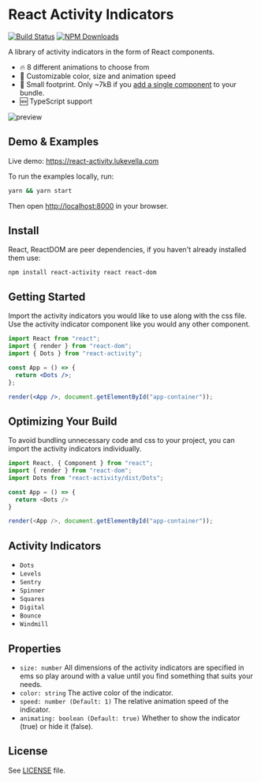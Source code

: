 # React Activity Indicators

[![Build Status](https://travis-ci.org/lukevella/react-activity.svg)](https://travis-ci.org/lukevella/react-activity)
[![NPM Downloads](https://img.shields.io/npm/dm/react-activity.svg)](https://www.npmjs.com/package/react-activity)

A library of activity indicators in the form of React components.

- 🔥 8 different animations to choose from
- 🎨 Customizable color, size and animation speed
- 🕺 Small footprint. Only ~7kB if you [add a single component](#optimizing-your-build) to your bundle.
- 🆕 TypeScript support

![preview](https://user-images.githubusercontent.com/676849/37826344-579320d0-2e93-11e8-8f01-faa09385bf64.gif)

## Demo & Examples

Live demo: https://react-activity.lukevella.com

To run the examples locally, run:

```bash
yarn && yarn start
```

Then open [http://localhost:8000](http://localhost:8000) in your browser.

## Install

React, ReactDOM are peer dependencies, if you haven't already installed them use:

```
npm install react-activity react react-dom
```

## Getting Started

Import the activity indicators you would like to use along with the css file. Use the activity indicator component like you would any other component.

```jsx
import React from "react";
import { render } from "react-dom";
import { Dots } from "react-activity";

const App = () => {
  return <Dots />;
};

render(<App />, document.getElementById("app-container"));
```

## Optimizing Your Build

To avoid bundling unnecessary code and css to your project, you can import the
activity indicators individually.

```js
import React, { Component } from "react";
import { render } from "react-dom";
import Dots from "react-activity/dist/Dots";

const App = () => {
  return <Dots />
}

render(<App />, document.getElementById("app-container"));
```

## Activity Indicators

- `Dots`
- `Levels`
- `Sentry`
- `Spinner`
- `Squares`
- `Digital`
- `Bounce`
- `Windmill`

## Properties

- `size: number` All dimensions of the activity indicators are
  specified in ems so play around with a value until you find something that
  suits your needs.
- `color: string` The active color of the indicator.
- `speed: number (Default: 1)` The relative animation speed of the indicator.
- `animating: boolean (Default: true)` Whether to show the indicator (true) or hide it (false).

## License

See [LICENSE](https://github.com/lukevella/react-activity/blob/gh-pages/LICENSE) file.
